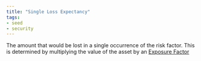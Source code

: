 ```yaml
---
title: "Single Loss Expectancy"
tags:
- seed
- security
---
```

 The amount that would be lost in a single occurrence of the risk factor.  This is determined by multiplying the value of the asset by an [Exposure Factor](notes/Exposure%20Factor.md)
